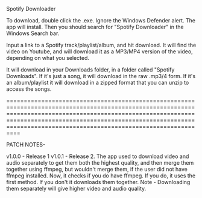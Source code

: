 Spotify Downloader

To download, double click the .exe. Ignore the Windows Defender alert. The app will install. Then you should search for "Spotify Downloader" in the Windows Search bar.

Input a link to a Spotify track/playlist/album, and hit download. It will find the video on Youtube, and will download it as a MP3/MP4 version of the video, depending on what you selected. 

It will download in your Downloads folder, in a folder called "Spotify Downloads". If it's just a song, it will download in the raw .mp3/4 form. If it's an album/playlist it will download in a zipped format that you can unzip to access the songs.

==================================================================================================================================================================================================================================================================================

PATCH NOTES-

v1.0.0 - Release 1
v1.0.1 - Release 2. The app used to download video and audio separately to get them both the highest quality, and then merge them together using ffmpeg, but wouldn't merge them, if the user did not have ffmpeg installed. Now, it checks if you do have ffmpeg. If you do, it 
         uses the first method. If you don't it downloads them together. Note - Downloading them separately will give higher video and audio quality.
